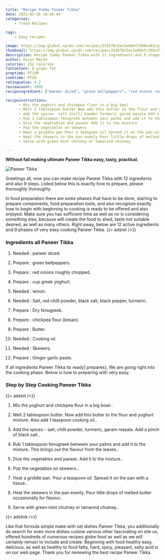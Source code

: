 ```yaml
---
title: "Recipe Yummy Paneer Tikka"
date: 2021-01-26 10:44:44
categories:
    - Trend Recipes
    
tags:
    - Easy recipes

image: https://img-global.cpcdn.com/recipes/231678c5ec5e089f/680x482cq70/paneer-tikka-recipe-main-photo.jpg
thumbnail: https://img-global.cpcdn.com/recipes/231678c5ec5e089f/350x250cq70/paneer-tikka-recipe-main-photo.jpg
description: Recipe Yummy Paneer Tikka with 12 ingredients and 9 stages of easy cooking.
author: Oscar Marsh
calories: 252 calories
fatContent: 9 grams fat
preptime: PT12M
cooktime: PT2H
ratingvalue: 4.2
reviewcount: 2095
recipeingredient: ["paneer diced", "green bellpeppers", "red onions roughly chopped", "cup greek yoghurt", "lemon", "Salt red chilli powder black salt black pepper turmeric", "Dry fenugreek", "chickpea flour besan", "Butter", "Cooking oil", "Skewers", "Ginger garlic paste"]

recipeinstructions: 
      - Mix the yoghurt and chickpea flour in a big bowl 
      - Melt 2 tablespoon butter Now add this butter to the flour and yoghurt mixture Also add 1 teaspoon cooking oil 
      - Add the spices  salt chilli powder turmeric garam masala Add a pinch of black salt 
      - Rub 1 tablespoon fenugreek between your palms and add it to the mixture This brings out the flavour from the leaves 
      - Dice the vegetables and paneer Add it to the mixture 
      - Pop the vegetables on skewers 
      - Heat a griddle pan Pour a teaspoon oil Spread it on the pan with a tissue 
      - Heat the skewers in the pan evenly Pour little drops of melted butter occasionally for flavour 
      - Serve with green mint chutney or tamarind chutney

---
```




**Without fail making ultimate Paneer Tikka easy, tasty, practical**. 


![Paneer Tikka](https://img-global.cpcdn.com/recipes/231678c5ec5e089f/680x482cq70/paneer-tikka-recipe-main-photo.jpg "Paneer Tikka")




Greetings all, now you can make recipe Paneer Tikka with 12 ingredients and also 9 steps. Listed below this is exactly how to prepare, please thoroughly thoroughly.

In food preparation there are some phases that have to be done, starting to prepare components, food preparation tools, and also recognize exactly how to begin with beginning to cooking is ready to be offered and also enjoyed. Make sure you has sufficient time as well as no is considering something else, because will create the food to shed, taste not suitable desired, as well as many others. Right away, below are 12 active ingredients and 9 phases of very easy cooking Paneer Tikka.
{{< adstxt />}}

### Ingredients all Paneer Tikka


1. Needed  : paneer diced.

1. Prepare  : green bellpeppers.

1. Prepare  : red onions roughly chopped.

1. Prepare  : cup greek yoghurt.

1. Needed  : lemon.

1. Needed  : Salt, red chilli powder, black salt, black pepper, turmeric.

1. Prepare  : Dry fenugreek.

1. Prepare  : chickpea flour (besan).

1. Prepare  : Butter.

1. Needed  : Cooking oil.

1. Needed  : Skewers.

1. Prepare  : Ginger garlic paste.



If all ingredients Paneer Tikka its ready| prepares}, We are going right into the cooking phase. Below is how to preparing with very easy.

### Step by Step Cooking Paneer Tikka

{{< adstxt />}}


1. Mix the yoghurt and chickpea flour in a big bowl..



1. Melt 2 tablespoon butter. Now add this butter to the flour and yoghurt mixture. Also add 1 teaspoon cooking oil..



1. Add the spices - salt, chilli powder, turmeric, garam masala. Add a pinch of black salt..



1. Rub 1 tablespoon fenugreek between your palms and add it to the mixture. This brings out the flavour from the leaves..



1. Dice the vegetables and paneer. Add it to the mixture..



1. Pop the vegetables on skewers..



1. Heat a griddle pan. Pour a teaspoon oil. Spread it on the pan with a tissue..



1. Heat the skewers in the pan evenly. Pour little drops of melted butter occasionally for flavour..



1. Serve with green mint chutney or tamarind chutney..





{{< adslink />}}

Like that formula simple make with set dishes Paneer Tikka, you additionally do search for even more dishes cuisine various other fascinating on site us, offered hundreds of numerous recipes globe food as well as we will certainly remain to include and create. Beginning with food healthy easy, delicious, as well as healthy to food fatty, hard, spicy, pleasant, salty acid is on our web page. Thank you for reviewing the best recipe Paneer Tikka.
